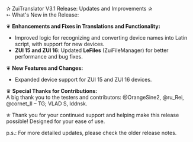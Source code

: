 ✰ ZuiTranslator V3.1 Release: Updates and Improvements ✰  
➳ What's New in the Release:  

❦ **Enhancements and Fixes in Translations and Functionality:**  

- Improved logic for recognizing and converting device names into Latin script, with support for new devices.  
- **ZUI 15 and ZUI 16**: Updated **LeFiles** (ZuiFileManager) for better performance and bug fixes.  

❦ **New Features and Changes:**  

- Expanded device support for ZUI 15 and ZUI 16 devices.  

♛ **Special Thanks for Contributions:**  
A big thank you to the testers and contributors: @OrangeSine2, @ru_Rei, @cornet_II – TG; VLAD S, lddnsk.  

✯ Thank you for your continued support and helping make this release possible! Designed for your ease of use.  

p.s.: For more detailed updates, please check the older release notes.